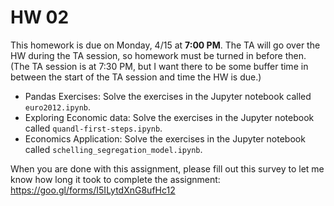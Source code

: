 # HW 02

This homework is due on Monday, 4/15 at **7:00 PM**. The TA will go over the HW during the TA session, so homework must be turned in before then. (The TA session is at 7:30 PM, but I want there to be some buffer time in between the start of the TA session and time the HW is due.)

 - Pandas Exercises: Solve the exercises in the Jupyter notebook called `euro2012.ipynb`.
 - Exploring Economic data: Solve the exercises in the Jupyter notebook called `quandl-first-steps.ipynb`.
 - Economics Application: Solve the exercises in the Jupyter notebook called `schelling_segregation_model.ipynb`.

When you are done with this assignment, please fill out this survey to let me know how long it took to complete the assignment: https://goo.gl/forms/I5ILytdXnG8ufHc12
